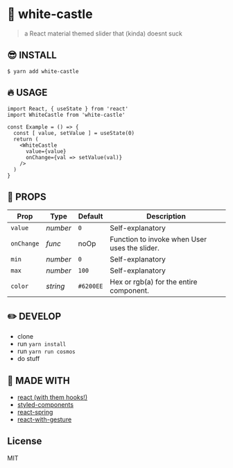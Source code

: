 # :hamburger: white-castle
> a React material themed slider that (kinda) doesnt suck

## :sunglasses: INSTALL

```
$ yarn add white-castle
```

## :fire: USAGE

```
import React, { useState } from 'react'
import WhiteCastle from 'white-castle'

const Example = () => {
  const [ value, setValue ] = useState(0)
  return (
    <WhiteCastle
      value={value}
      onChange={val => setValue(val)}
    />
  )
}
```

## :eyes: PROPS

| Prop              | Type       | Default    | Description |
|-------------------|------------|------------|-------------|
| `value`           | _number_   | `0`      | Self-explanatory |
| `onChange`        | _func_     | noOp       | Function to invoke when User uses the slider. |
| `min`             | _number_   | `0`        | Self-explanatory |
| `max`             | _number_   | `100`      | Self-explanatory |
| `color`           | _string_   | `#6200EE`  | Hex or rgb(a) for the entire component. |

## :pencil2: DEVELOP

 - clone
 - run `yarn install`
 - run `yarn run cosmos`
 - do stuff

## :pray: MADE WITH

 - [react (with them hooks!)](https://reactjs.org/)
 - [styled-components](https://www.styled-components.com/)
 - [react-spring](https://react-spring.surge.sh/#/)
 - [react-with-gesture](https://github.com/react-spring/react-with-gesture)

## License

MIT

